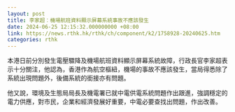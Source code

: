 ```yaml
---
layout: post
title: 李家超︰機場航班資料顯示屏幕系統事故不應該發生
date: 2024-06-25 12:15:32.000000000 +08:00
link: https://news.rthk.hk/rthk/ch/component/k2/1758928-20240625.htm
categories: rthk
---
```


本港日前分別發生電壓驟降及機場航班資料顯示屏幕系統故障，行政長官李家超表示十分關注，他認為，香港作為航空樞紐，機場的事故不應該發生，當局得悉除了系統出現問題外，後備系統的銜接亦有問題。 

他又說，環境及生態局局長及機電署已就中電供電系統問題作出跟進，強調穩定的電力供應，對市民，企業和經濟發展好重要，中電必要查找出問題，作出改善。
